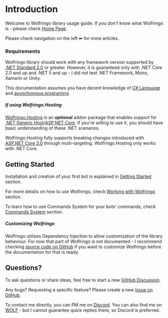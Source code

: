 ﻿---
uid: Guides.Introduction
---

# Introduction
Welcome to Wolfringo library usage guide. If you don't know what Wolfringo is - please check [Home Page](/).

Please check navigation on the left ⬅ for more articles.

### Requirements
Wolfringo library should work with any framework version supported by [.NET Standard 2.0](https://docs.microsoft.com/en-gb/dotnet/standard/net-standard) or greater. However, it is guaranteed only with .NET Core 2.0 and up and .NET 5 and up - I did not test .NET Framework, Mono, Xamarin or Unity.

This documentation assumes you have decent knowledge of [C# Language](https://docs.microsoft.com/en-gb/dotnet/csharp/programming-guide/) and [asynchronous programing](https://docs.microsoft.com/en-gb/dotnet/csharp/programming-guide/concepts/async/).

##### If using Wolfringo.Hosting
[Wolfringo.Hosting](https://www.nuget.org/packages/Wolfringo.Hosting) is an ***optional*** addon package that enables support for [.NET Generic Host](https://docs.microsoft.com/en-gb/aspnet/core/fundamentals/host/generic-host?view=aspnetcore-3.0)/[ASP.NET Core](https://docs.microsoft.com/en-gb/aspnet/core/fundamentals/host/web-host?view=aspnetcore-3.0). If you're willing to use it, you should have basic understanding of these .NET scenarios.

Wolfringo.Hosting fully supports breaking changes introduced with [ASP.NET Core 3.0](https://docs.microsoft.com/en-gb/aspnet/core/release-notes/aspnetcore-3.0?view=aspnetcore-3.0) through multi-targeting. Wolfringo.Hosting only works with .NET Core.

## Getting Started
Installation and creation of your first bot is explained in [Getting Started](xref:Guides.GettingStarted.Installation) section.

For more details on how to use Wolfringo, check [Working with Wolfringo](xref:Guides.Features.Logging) section.

To learn how to use Commands System for your bots' commands, check [Commands System](xref:Guides.Commands.Intro) section.

##### Customizing Wolfringo
Wolfringo utilizes Dependency Injection to allow customization of the library behaviour. For now that part of Wolfringo is not documented - I recommend checking [source code on GitHub](https://github.com/TehGM/Wolfringo) if you want to customize Wolfringo before the documentation for that is ready.

## Questions?
To ask questions or share ideas, feel free to start a new [GitHub Discussion](https://github.com/TehGM/Wolfringo/discussions).

Any bugs? Requesting a specific feature? Please create a new [Issue on GitHub](https://github.com/TehGM/Wolfringo/issues).

To contact me directly, you can PM me on [Discord](https://discord.com/users/247081094799687682). You can also find me on [WOLF](https://wolf.live/u/2644384) - but I cannot guarantee quick replies there, so Discord is preferred.